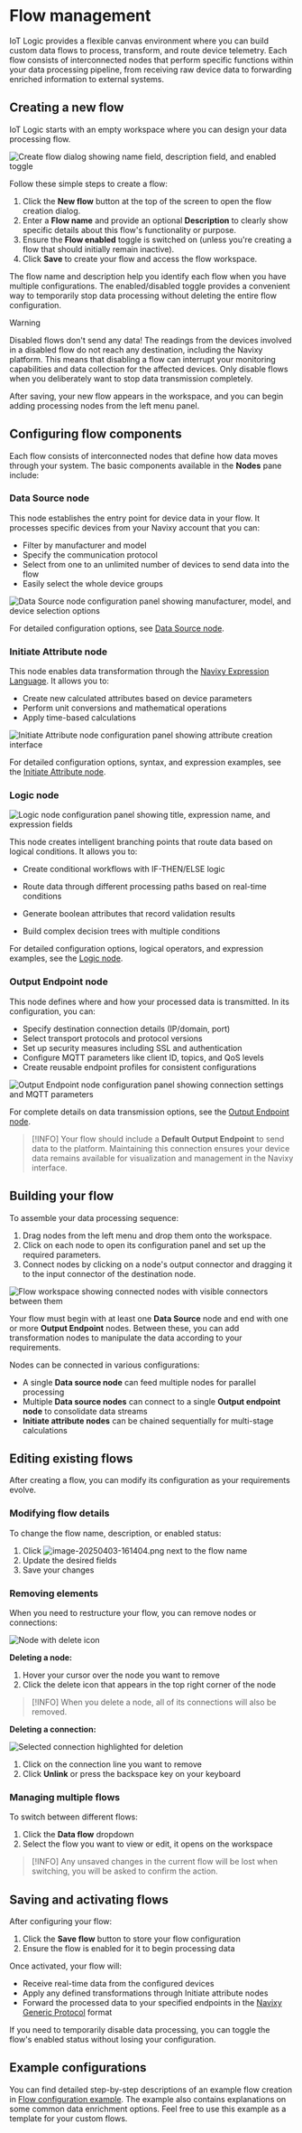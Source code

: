# Flow management

IoT Logic provides a flexible canvas environment where you can build custom data flows to process, transform, and route device telemetry. Each flow consists of interconnected nodes that perform specific functions within your data processing pipeline, from receiving raw device data to forwarding enriched information to external systems.

## Creating a new flow

IoT Logic starts with an empty workspace where you can design your data processing flow.

![Create flow dialog showing name field, description field, and enabled toggle](attachments/image-20250403-155742.png)

Follow these simple steps to create a flow:

1. Click the **New flow** button at the top of the screen to open the flow creation dialog.
2. Enter a **Flow name** and provide an optional **Description** to clearly show specific details about this flow's functionality or purpose.
3. Ensure the **Flow enabled** toggle is switched on (unless you're creating a flow that should initially remain inactive).
4. Click **Save** to create your flow and access the flow workspace.

The flow name and description help you identify each flow when you have multiple configurations. The enabled/disabled toggle provides a convenient way to temporarily stop data processing without deleting the entire flow configuration.

> [!WARNING]
> Disabled flows don't send any data! The readings from the devices involved in a disabled flow do not reach any destination, including the Navixy platform. This means that disabling a flow can interrupt your monitoring capabilities and data collection for the affected devices. Only disable flows when you deliberately want to stop data transmission completely.

After saving, your new flow appears in the workspace, and you can begin adding processing nodes from the left menu panel.

## Configuring flow components

Each flow consists of interconnected nodes that define how data moves through your system. The basic components available in the **Nodes** pane include:

### Data Source node

This node establishes the entry point for device data in your flow. It processes specific devices from your Navixy account that you can:

- Filter by manufacturer and model
- Specify the communication protocol
- Select from one to an unlimited number of devices to send data into the flow
- Easily select the whole device groups

![Data Source node configuration panel showing manufacturer, model, and device selection options](attachments/image-20250403-160159.png)

For detailed configuration options, see [Data Source node](https://squaregps.atlassian.net/wiki/spaces/USERDOCSOLD/pages/3216933029/Data+source+node?atlOrigin=eyJpIjoiYWNjOWE2MWJiYWM4NDY5MjkyM2QxYWU3OGE4ZjIyM2MiLCJwIjoiYyJ9).

### Initiate Attribute node

This node enables data transformation through the [Navixy Expression Language](https://www.navixy.com/docs/iot-logic-api/technologies/navixy-iot-logic-expression-language). It allows you to:

- Create new calculated attributes based on device parameters
- Perform unit conversions and mathematical operations
- Apply time-based calculations

![Initiate Attribute node configuration panel showing attribute creation interface](attachments/image-20250403-160516.png)

For detailed configuration options, syntax, and expression examples, see the [Initiate Attribute node](https://squaregps.atlassian.net/wiki/spaces/USERDOCSOLD/pages/3216933081/Initiate+Attribute+node?atlOrigin=eyJpIjoiN2E0OGI2YzMyZGQ5NDg5NGJiNTVmMzA1ZmE2MGU0NWMiLCJwIjoiYyJ9).

### Logic node

![Logic node configuration panel showing title, expression name, and expression fields](attachments/image-20250721-090630.png)

This node creates intelligent branching points that route data based on logical conditions. It allows you to:

- Create conditional workflows with IF-THEN/ELSE logic

- Route data through different processing paths based on real-time conditions

- Generate boolean attributes that record validation results

- Build complex decision trees with multiple conditions

For detailed configuration options, logical operators, and expression examples, see the [Logic node](https://squaregps.atlassian.net/wiki/spaces/USERDOCSOLD/pages/3361832995/Logic+node?atlOrigin=eyJpIjoiMjI2MDY0MjA5MWUwNGZhOGIzNTE1ZmExYTVkYThjZTEiLCJwIjoiYyJ9).

### Output Endpoint node

This node defines where and how your processed data is transmitted. In its configuration, you can:

- Specify destination connection details (IP/domain, port)
- Select transport protocols and protocol versions
- Set up security measures including SSL and authentication
- Configure MQTT parameters like client ID, topics, and QoS levels
- Create reusable endpoint profiles for consistent configurations

![Output Endpoint node configuration panel showing connection settings and MQTT parameters](attachments/image-20250403-160749.png)

For complete details on data transmission options, see the [Output Endpoint node](https://squaregps.atlassian.net/wiki/spaces/USERDOCSOLD/pages/3216933239/Output+endpoint+node?atlOrigin=eyJpIjoiNDMyNjc1OTQ0ZjYyNDBkNjk3MWEwNjQ1N2MzOTEyZmYiLCJwIjoiYyJ9).

> [!INFO]
> Your flow should include a **Default Output Endpoint** to send data to the platform. Maintaining this connection ensures your device data remains available for visualization and management in the Navixy interface.

## Building your flow

To assemble your data processing sequence:

1. Drag nodes from the left menu and drop them onto the workspace.
2. Click on each node to open its configuration panel and set up the required parameters.
3. Connect nodes by clicking on a node's output connector and dragging it to the input connector of the destination node.

![Flow workspace showing connected nodes with visible connectors between them](attachments/image-20250403-161201.png)

Your flow must begin with at least one **Data Source** node and end with one or more **Output Endpoint** nodes. Between these, you can add transformation nodes to manipulate the data according to your requirements.

Nodes can be connected in various configurations:

- A single **Data source node** can feed multiple nodes for parallel processing
- Multiple **Data source nodes** can connect to a single **Output endpoint node** to consolidate data streams
- **Initiate attribute nodes** can be chained sequentially for multi-stage calculations

## Editing existing flows

After creating a flow, you can modify its configuration as your requirements evolve.

### Modifying flow details

To change the flow name, description, or enabled status:

1. Click ![image-20250403-161404.png](attachments/image-20250403-161404.png)
 next to the flow name
2. Update the desired fields
3. Save your changes

### Removing elements

When you need to restructure your flow, you can remove nodes or connections:

![Node with delete icon](attachments/image-20250403-161554.png)

**Deleting a node:**

1. Hover your cursor over the node you want to remove
2. Click the delete icon that appears in the top right corner of the node

> [!INFO]
> When you delete a node, all of its connections will also be removed.

**Deleting a connection:**

![Selected connection highlighted for deletion](attachments/image-20250403-161949.png)

1. Click on the connection line you want to remove
2. Click **Unlink** or press the backspace key on your keyboard

### Managing multiple flows

To switch between different flows:

1. Click the **Data flow** dropdown
2. Select the flow you want to view or edit, it opens on the workspace

> [!INFO]
> Any unsaved changes in the current flow will be lost when switching, you will be asked to confirm the action.

## Saving and activating flows

After configuring your flow:

1. Click the **Save flow** button to store your flow configuration
2. Ensure the flow is enabled for it to begin processing data

Once activated, your flow will:

- Receive real-time data from the configured devices
- Apply any defined transformations through Initiate attribute nodes
- Forward the processed data to your specified endpoints in the [Navixy Generic Protocol](https://www.navixy.com/docs/iot-logic-api/technologies/navixy-generic-protocol) format

If you need to temporarily disable data processing, you can toggle the flow's enabled status without losing your configuration.

## Example configurations

You can find detailed step-by-step descriptions of an example flow creation in [Flow configuration example](https://squaregps.atlassian.net/wiki/spaces/USERDOCSOLD/pages/3216933300/Flow+configuration+example?atlOrigin=eyJpIjoiZjA4NGFmOWU2MjEzNDgzN2E0YjRkOGMyMmRmMzRmZjUiLCJwIjoiYyJ9). The example also contains explanations on some common data enrichment options. Feel free to use this example as a template for your custom flows.